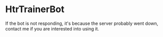 # HtrTrainerBot

If the bot is not responding, it's because the server probably went down, contact me if you are interested into using it.
